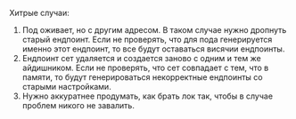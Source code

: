 Хитрые случаи:
1) Под оживает, но с другим адресом. В таком случае нужно дропнуть старый ендпоинт. Если не проверять, что для пода генерируется именно этот ендпоинт, то все будут оставаться висячии ендпоинты.
2) Ендпоинт сет удаляется и создается заново с одним и тем же айдишником. Если не проверять, что сет совпадает с тем, что в памяти, то будут генерироваться некорректные ендпоинты со старыми настройками.
3) Нужно аккуратнее продумать, как брать лок так, чтобы в случае проблем никого не завалить.
